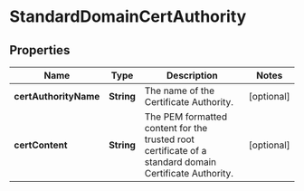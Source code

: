 
# StandardDomainCertAuthority

## Properties
Name | Type | Description | Notes
------------ | ------------- | ------------- | -------------
**certAuthorityName** | **String** | The name of the Certificate Authority. |  [optional]
**certContent** | **String** | The PEM formatted content for the trusted root certificate of a standard domain Certificate Authority. |  [optional]



